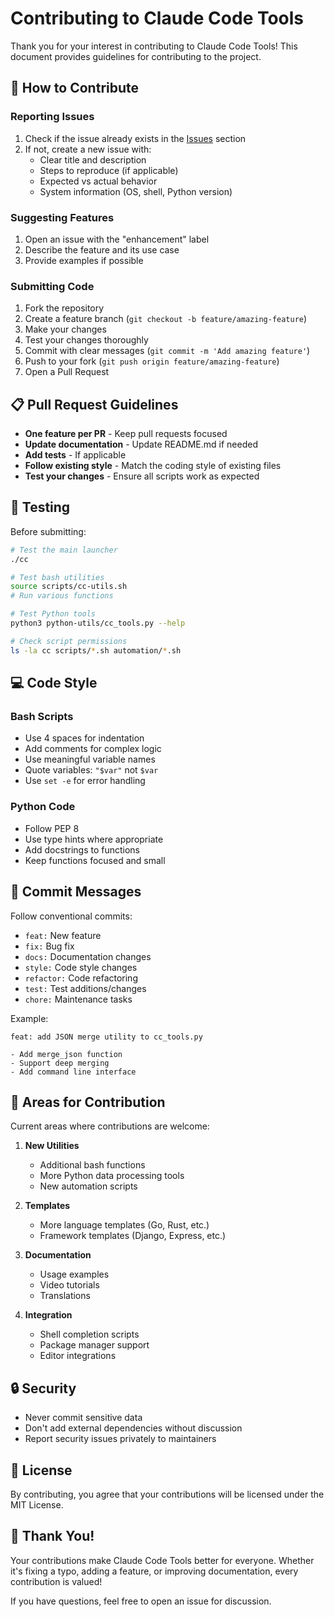 # Contributing to Claude Code Tools

Thank you for your interest in contributing to Claude Code Tools! This document provides guidelines for contributing to the project.

## 🤝 How to Contribute

### Reporting Issues

1. Check if the issue already exists in the [Issues](https://github.com/anubissbe/claude-code-tools/issues) section
2. If not, create a new issue with:
   - Clear title and description
   - Steps to reproduce (if applicable)
   - Expected vs actual behavior
   - System information (OS, shell, Python version)

### Suggesting Features

1. Open an issue with the "enhancement" label
2. Describe the feature and its use case
3. Provide examples if possible

### Submitting Code

1. Fork the repository
2. Create a feature branch (`git checkout -b feature/amazing-feature`)
3. Make your changes
4. Test your changes thoroughly
5. Commit with clear messages (`git commit -m 'Add amazing feature'`)
6. Push to your fork (`git push origin feature/amazing-feature`)
7. Open a Pull Request

## 📋 Pull Request Guidelines

- **One feature per PR** - Keep pull requests focused
- **Update documentation** - Update README.md if needed
- **Add tests** - If applicable
- **Follow existing style** - Match the coding style of existing files
- **Test your changes** - Ensure all scripts work as expected

## 🧪 Testing

Before submitting:

```bash
# Test the main launcher
./cc

# Test bash utilities
source scripts/cc-utils.sh
# Run various functions

# Test Python tools
python3 python-utils/cc_tools.py --help

# Check script permissions
ls -la cc scripts/*.sh automation/*.sh
```

## 💻 Code Style

### Bash Scripts
- Use 4 spaces for indentation
- Add comments for complex logic
- Use meaningful variable names
- Quote variables: `"$var"` not `$var`
- Use `set -e` for error handling

### Python Code
- Follow PEP 8
- Use type hints where appropriate
- Add docstrings to functions
- Keep functions focused and small

## 📝 Commit Messages

Follow conventional commits:

- `feat:` New feature
- `fix:` Bug fix
- `docs:` Documentation changes
- `style:` Code style changes
- `refactor:` Code refactoring
- `test:` Test additions/changes
- `chore:` Maintenance tasks

Example:
```
feat: add JSON merge utility to cc_tools.py

- Add merge_json function
- Support deep merging
- Add command line interface
```

## 🌟 Areas for Contribution

Current areas where contributions are welcome:

1. **New Utilities**
   - Additional bash functions
   - More Python data processing tools
   - New automation scripts

2. **Templates**
   - More language templates (Go, Rust, etc.)
   - Framework templates (Django, Express, etc.)

3. **Documentation**
   - Usage examples
   - Video tutorials
   - Translations

4. **Integration**
   - Shell completion scripts
   - Package manager support
   - Editor integrations

## 🔒 Security

- Never commit sensitive data
- Don't add external dependencies without discussion
- Report security issues privately to maintainers

## 📜 License

By contributing, you agree that your contributions will be licensed under the MIT License.

## 🙏 Thank You!

Your contributions make Claude Code Tools better for everyone. Whether it's fixing a typo, adding a feature, or improving documentation, every contribution is valued!

If you have questions, feel free to open an issue for discussion.